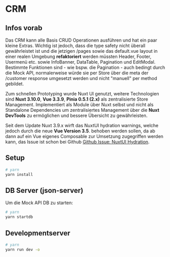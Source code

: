 # CRM

## Infos vorab

Das CRM kann alle Basis CRUD Operationen ausführen und hat ein paar kleine Extras. Wichtig ist jedoch, dass die type safety nicht überall gewährleistet ist und die jetzigen /pages sowie das default.vue layout in einer realen Umgebung **refaktoriert** werden müssten Header, Footer, Usermenü etc. sowie InfoBanner, DataTable, Pagination und EditModal. Bestimmte Funktionen sind - wie bspw. die Pagination - auch bedingt durch die Mock API, normalerweise würde sie per Store über die meta der /customer response umgesetzt werden und nicht "manuell" per method gebildet.

Zum schnellen Prototyping wurde Nuxt UI genutzt, weitere Technologien sind **Nuxt 3.10.0**, **Vue 3.3.9**, **Pinia 0.5.1 (2.x)** als zentralisierte Store Management. Implementiert als Module über Nuxt selbst und nicht als Standalone Dependencies um zentralisiertes Management über die **Nuxt DevTools** zu ermöglichen und bessere Übersicht zu gewährleisten.

Seit dem Update Nuxt 3.9.x wirft das NuxtUI hydration warnings, welche jedoch durch die neue **Vue Version 3.5**. behoben werden sollen, da ab dann auf ein Vue eigenes Composable zur Umsetzung zugegriffen werden kann, das Issue ist schon bei Github [Github Issue: NuxtUI Hydration](https://github.com/nuxt/ui/issues/1171).

## Setup

```bash
# yarn
yarn install

```

## DB Server (json-server)

Um die Mock API DB zu starten:

```bash
# yarn
yarn startdb

```

## Developmentserver

```bash
# yarn
yarn run dev -o

```

